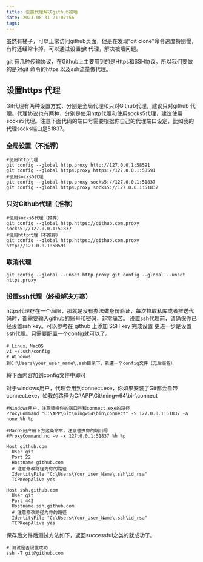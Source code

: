 ```yaml
---
title: 设置代理解决github被墙
date: 2023-08-31 21:07:56
tags:
---
```


虽然有梯子，可以正常访问github页面，但是在发现“git clone”命令速度特别慢，有时还经常卡掉。可以通过设置git 代理，解决被墙问题。

<!-- more -->

git 有几种传输协议，在Github上主要用到的是Https和SSH协议。所以我们要做的是对git 命令的https 以及ssh流量做代理。

## 设置https 代理

Git代理有两种设置方式，分别是全局代理和只对Github代理，建议只对github 代理。代理协议也有两种，分别是使用http代理和使用socks5代理，建议使用socks5代理。注意下面代码的端口号需要根据你自己的代理端口设定，比如我的代理socks端口是51837。


### 全局设置（不推荐）

```shell
#使用http代理 
git config --global http.proxy http://127.0.0.1:58591
git config --global https.proxy https://127.0.0.1:58591
#使用socks5代理
git config --global http.proxy socks5://127.0.0.1:51837
git config --global https.proxy socks5://127.0.0.1:51837
```

### 只对Github代理（推荐）

```shell
#使用socks5代理（推荐）
git config --global http.https://github.com.proxy socks5://127.0.0.1:51837
#使用http代理（不推荐）
git config --global http.https://github.com.proxy http://127.0.0.1:58591
```

### 取消代理

```shell
git config --global --unset http.proxy git config --global --unset https.proxy
```

### 设置ssh代理（终极解决方案）

https代理存在一个局限，那就是没有办法做身份验证，每次拉取私库或者推送代码时，都需要输入github的账号和密码，非常痛苦。
设置ssh代理前，请确保你已经设置ssh key。可以参考在 github 上添加 SSH key 完成设置
更进一步是设置ssh代理。只需要配置一个config就可以了。

```shell
# Linux、MacOS
vi ~/.ssh/config
# Windows 
到C:\Users\your_user_name\.ssh目录下，新建一个config文件（无后缀名）
```

将下面内容加到config文件中即可

对于windows用户，代理会用到connect.exe，你如果安装了Git都会自带connect.exe，如我的路径为C:\APP\Git\mingw64\bin\connect

```shell
#Windows用户，注意替换你的端口号和connect.exe的路径
ProxyCommand "C:\APP\Git\mingw64\bin\connect" -S 127.0.0.1:51837 -a none %h %p

#MacOS用户用下方这条命令，注意替换你的端口号
#ProxyCommand nc -v -x 127.0.0.1:51837 %h %p

Host github.com
  User git
  Port 22
  Hostname github.com
  # 注意修改路径为你的路径
  IdentityFile "C:\Users\Your_User_Name\.ssh\id_rsa"
  TCPKeepAlive yes

Host ssh.github.com
  User git
  Port 443
  Hostname ssh.github.com
  # 注意修改路径为你的路径
  IdentityFile "C:\Users\Your_User_Name\.ssh\id_rsa"
  TCPKeepAlive yes
```

保存后文件后测试方法如下，返回successful之类的就成功了。

```shell
# 测试是否设置成功
ssh -T git@github.com
```

